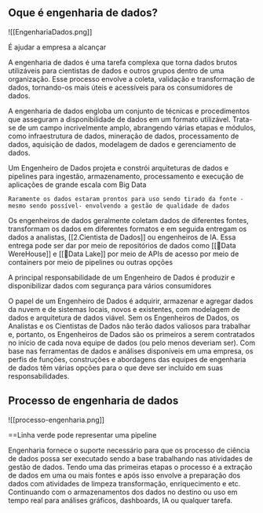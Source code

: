 ## Oque é engenharia de dados?

![[EngenhariaDados.png]]

É ajudar a empresa a alcançar 

A engenharia de dados é uma tarefa complexa que torna dados brutos utilizáveis para cientistas de dados e outros grupos dentro de uma organização. Esse processo envolve a coleta, validação e transformação de dados, tornando-os mais úteis e acessíveis para os consumidores de dados.

A engenharia de dados engloba um conjunto de técnicas e procedimentos que asseguram a disponibilidade de dados em um formato utilizável. Trata-se de um campo incrivelmente amplo, abrangendo várias etapas e módulos, como infraestrutura de dados, mineração de dados, processamento de dados, aquisição de dados, modelagem de dados e gerenciamento de dados.

Um Engenheiro de Dados projeta e constrói arquiteturas de dados e pipelines para ingestão, armazenamento, processamento e execução de aplicações de grande escala com Big Data

```ad-attention
Raramente os dados estaram prontos para uso sendo tirado da fonte - mesmo sendo possível- envolvendo a gestão de qualidade de dados
```

Os engenheiros de dados geralmente coletam dados de diferentes fontes, transformam os dados em diferentes formatos e em seguida entregam os dados a analistas, [[2.Cientista de Dados]] ou engenheiros de IA. Essa entrega pode ser dar por meio de repositórios de dados como [[💽Data WereHouse]] e [[💽Data Lake]] por meio de APIs de acesso por meio de containers por meio de pipelines ou outras opções 

A principal responsabilidade de um Engenheiro de Dados é produzir e disponibilizar dados com segurança para vários consumidores

O papel de um Engenheiro de Dados é adquirir, armazenar e agregar dados da nuvem e de sistemas locais, novos e existentes, com modelagem de dados e arquitetura de dados viável. Sem os Engenheiros de Dados, os Analistas e os Cientistas de Dados não terão dados valiosos para trabalhar e, portanto, os Engenheiros de Dados são os primeiros a serem contratados no início de cada nova equipe de dados (ou pelo menos deveriam ser). Com base nas ferramentas de dados e análises disponíveis em uma empresa, os perfis de funções, construções e abordagens das equipes de engenharia de dados têm várias opções para o que deve ser incluído em suas responsabilidades.

## Processo de engenharia de dados

![[processo-engenharia.png]]

==Linha verde pode representar uma pipeline

Engenharia fornece o suporte necessário para que os processo de ciência de dados possa ser executado sendo a base trabalhando nas atividades de gestão de dados. Tendo uma das primeiras etapas o processo é a extração de dados em uma ou mais fontes e após isso envolve a preparação dos dados com atividades de limpeza transformação, enriquecimento e etc.  Continuando com o armazenamentos dos dados no destino ou uso em tempo real para análises gráficos, dashboards, IA ou qualquer tarefa.
